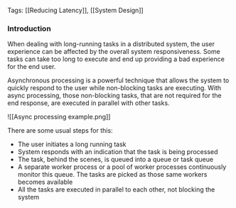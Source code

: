 
Tags: [[Reducing Latency]], [[System Design]]

### Introduction

When dealing with long-running tasks in a distributed system, the user experience can be affected by the overall system responsiveness. Some tasks can take too long to execute and end up providing a bad experience for the end user.

Asynchronous processing is a powerful technique that allows the system to quickly respond to the user while non-blocking tasks are executing. With async processing, those non-blocking tasks, that are not required for the end response, are executed in parallel with other tasks.

![[Async processing example.png]]

There are some usual steps for this:

- The user initiates a long running task
- System responds with an indication that the task is being processed
- The task, behind the scenes, is queued into a queue or task queue
- A separate worker process or a pool of worker processes continuously monitor this queue. The tasks are picked as those same workers becomes available
- All the tasks are executed in parallel to each other, not blocking the system

